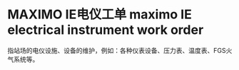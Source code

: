 # MAXIMO IE电仪工单 maximo IE electrical instrument work order
指站场的电仪设施、设备的维护，例如：各种仪表设备、压力表、温度表、FGS火气系统等。

